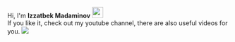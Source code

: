 Hi,  I'm <b> Izzatbek Madaminov</b> <img src="https://media1.giphy.com/media/QssGEmpkyEOhBCb7e1/giphy.gif?cid=ecf05e47n6o094ubrhpkj24eiy284bglkahi7up77q1u2xsc&rid=giphy.gif&ct=s" width="25px"/> <br/>
<span>If you like it, check out my youtube channel, there are also useful videos for you.</span> 
<a href=""><img src="https://media2.giphy.com/media/dyLmcrc0wk4dUCxp0K/giphy.gif?cid=ecf05e472ub409389alqxqv49ghmzk2nxpsedarxxh1oymny&rid=giphy.gif&ct=s"><a/>
